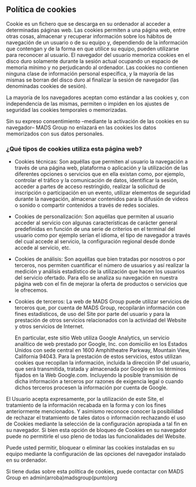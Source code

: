 ## Política de cookies

Cookie es un fichero que se descarga en su ordenador al acceder a
determinadas páginas web. Las cookies permiten a una página web, entre
otras cosas, almacenar y recuperar información sobre los hábitos de
navegación de un usuario o de su equipo y, dependiendo de la
información que contengan y de la forma en que utilice su equipo,
pueden utilizarse para reconocer al usuario. El navegador del usuario
memoriza cookies en el disco duro solamente durante la sesión actual
ocupando un espacio de memoria mínimo y no perjudicando al
ordenador. Las cookies no contienen ninguna clase de información
personal específica, y la mayoría de las mismas se borran del disco
duro al finalizar la sesión de navegador (las denominadas cookies de
sesión).

La mayoría de los navegadores aceptan como estándar a las cookies y,
con independencia de las mismas, permiten o impiden en los ajustes de
seguridad las cookies temporales o memorizadas.

Sin su expreso consentimiento –mediante la activación de las cookies
en su navegador– MADS Group no enlazará en las cookies los datos
memorizados con sus datos personales.

### ¿Qué tipos de cookies utiliza esta página web?

- Cookies técnicas: Son aquéllas que permiten al usuario la navegación
  a través de una página web, plataforma o aplicación y la utilización
  de las diferentes opciones o servicios que en ella existan como, por
  ejemplo, controlar el tráfico y la comunicación de datos,
  identificar la sesión, acceder a partes de acceso restringido,
  realizar la solicitud de inscripción o participación en un evento,
  utilizar elementos de seguridad durante la navegación, almacenar
  contenidos para la difusión de videos o sonido o compartir
  contenidos a través de redes sociales.

- Cookies de personalización: Son aquéllas que permiten al usuario
  acceder al servicio con algunas características de carácter general
  predefinidas en función de una serie de criterios en el terminal del
  usuario como por ejemplo serían el idioma, el tipo de navegador a
  través del cual accede al servicio, la configuración regional desde
  donde accede al servicio, etc.

- Cookies de análisis: Son aquéllas que bien tratadas por nosotros o
  por terceros, nos permiten cuantificar el número de usuarios y así
  realizar la medición y análisis estadístico de la utilización que
  hacen los usuarios del servicio ofertado. Para ello se analiza su
  navegación en nuestra página web con el fin de mejorar la oferta de
  productos o servicios que le ofrecemos.

- Cookies de terceros: La web de MADS Group puede utilizar servicios
  de terceros que, por cuenta de MADS Group, recopilarán información
  con fines estadísticos, de uso del Site por parte del usuario y para
  la prestación de otros servicios relacionados con la actividad del
  Website y otros servicios de Internet.

  En particular, este sitio Web utiliza Google Analytics, un servicio
  analítico de web prestado por Google, Inc. con domicilio en los
  Estados Unidos con sede central en 1600 Amphitheatre Parkway, Mountain
  View, California 94043.  Para la prestación de estos servicios, estos
  utilizan cookies que recopilan la información, incluida la dirección
  IP del usuario, que será transmitida, tratada y almacenada por Google
  en los términos fijados en la Web Google.com. Incluyendo la posible
  transmisión de dicha información a terceros por razones de exigencia
  legal o cuando dichos terceros procesen la información por cuenta de
  Google.

El Usuario acepta expresamente, por la utilización de este Site, el
tratamiento de la información recabada en la forma y con los fines
anteriormente mencionados. Y asimismo reconoce conocer la posibilidad
de rechazar el tratamiento de tales datos o información rechazando el
uso de Cookies mediante la selección de la configuración apropiada a
tal fin en su navegador. Si bien esta opción de bloqueo de Cookies en
su navegador puede no permitirle el uso pleno de todas las
funcionalidades del Website.

Puede usted permitir, bloquear o eliminar las cookies instaladas en su
equipo mediante la configuración de las opciones del navegador
instalado en su ordenador.

Si tiene dudas sobre esta política de cookies, puede contactar con
MADS Group en admin(arroba)madsgroup(punto)org